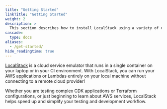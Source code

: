 ```yaml
---
title: "Getting Started"
linkTitle: "Getting Started"
weight: 2
description: >
  This section describes how to install LocalStack using a variety of options, and provides details on how LocalStack can be configured to fit the needs of a local cloud sandbox for development, testing, and experimentation!
cascade:
  type: docs
aliases:
  - /get-started/
hide_readingtime: true
---
```


[LocalStack](https://localstack.cloud) is a cloud service emulator that runs in a single container on your laptop or in your CI environment.
With LocalStack, you can run your AWS applications or Lambdas entirely on your local machine without connecting to a remote cloud provider!

Whether you are testing complex CDK applications or Terraform configurations, or just beginning to learn about AWS services, LocalStack helps speed up and simplify your testing and development workflow.

